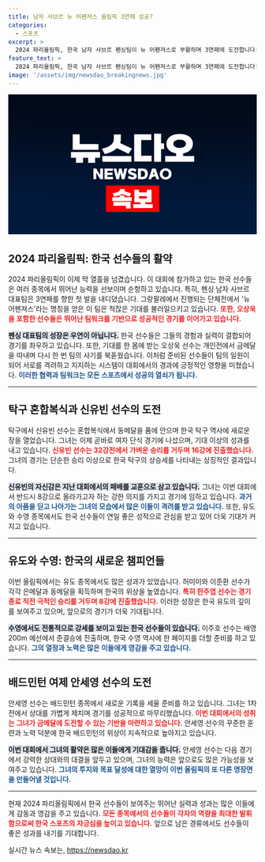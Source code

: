 ```yaml
---
title: 남자 사브르 뉴 어펜져스 올림픽 3연패 성공?
categories:
  - 스포츠
excerpt: >
  2024 파리올림픽, 한국 남자 사브르 펜싱팀이 뉴 어펜져스로 부활하며 3연패에 도전합니다! 오상욱 선수의 뒷이야기와 탁구, 유도, 수영 등 다양한 종목의 메달 도전 소식도 놓치지 마세요!
feature_text: >
  2024 파리올림픽, 한국 남자 사브르 펜싱팀이 뉴 어펜져스로 부활하며 3연패에 도전합니다! 오상욱 선수의 뒷이야기와 탁구, 유도, 수영 등 다양한 종목의 메달 도전 소식도 놓치지 마세요!
image: '/assets/img/newsdao_breakingnews.jpg'
---
```


<p><img src="/assets/img/newsdao_breakingnews.jpg" alt="flaretime 속보" /></p>

<h2 data-ke-size="size26">2024 파리올림픽: 한국 선수들의 활약</h2>

<p data-ke-size="size16">2024 파리올림픽이 이제 막 열흘을 넘겼습니다. 이 대회에 참가하고 있는 한국 선수들은 여러 종목에서 뛰어난 능력을 선보이며 순항하고 있습니다. 특히, 펜싱 남자 사브르 대표팀은 3연패를 향한 첫 발을 내디뎠습니다. 그랑팔레에서 진행되는 단체전에서 '뉴 어펜져스'라는 명칭을 얻은 이 팀은 적잖은 기대를 불러일으키고 있습니다. <b><span style="color: #ee2323;">또한, 오상욱을 포함한 선수들은 뛰어난 팀워크를 기반으로 성공적인 경기를 이어가고 있습니다.</span></b></p>

<p data-ke-size="size16"><b><span style="background-color: #21538527;">펜싱 대표팀의 성장은 우연이 아닙니다.</span></b> 한국 선수들은 그들의 경험과 실력이 결합되어 경기를 좌우하고 있습니다. 또한, 기대를 한 몸에 받는 오상욱 선수는 개인전에서 금메달을 따내며 다시 한 번 팀의 사기를 북돋웠습니다. 이처럼 준비된 선수들이 팀의 일원이 되어 서로를 격려하고 지지하는 시스템이 대회에서의 경과에 긍정적인 영향을 미쳤습니다. <b><span style="color: #1a5490;">이러한 협력과 팀워크는 모든 스포츠에서 성공의 열쇠가 됩니다.</span></b></p>

<hr>

<h2 data-ke-size="size26">탁구 혼합복식과 신유빈 선수의 도전</h2>

<p data-ke-size="size16">탁구에서 신유빈 선수는 혼합복식에서 동메달을 품에 안으며 한국 탁구 역사에 새로운 장을 열었습니다. 그녀는 이제 곧바로 여자 단식 경기에 나섰으며, 기대 이상의 성과를 내고 있습니다. <b><span style="color: #ee2323;">신유빈 선수는 32강전에서 가벼운 승리를 거두며 16강에 진출했습니다.</span></b> 그녀의 경기는 단순한 승리 이상으로 한국 탁구의 상승세를 나타내는 상징적인 결과입니다.</p>

<p data-ke-size="size16"><b><span style="background-color: #21538527;">신유빈의 자신감은 지난 대회에서의 패배를 교훈으로 삼고 있습니다.</span></b> 그녀는 이번 대회에서 반드시 8강으로 올라가고자 하는 강한 의지를 가지고 경기에 임하고 있습니다. <b><span style="color: #1a5490;">과거의 아픔을 딛고 나아가는 그녀의 모습에서 많은 이들이 격려를 받고 있습니다.</span></b> 또한, 유도와 수영 종목에서도 한국 선수들이 연일 좋은 성적으로 관심을 받고 있어 더욱 기대가 커지고 있습니다.</p>

<hr>

<h2 data-ke-size="size26">유도와 수영: 한국의 새로운 챔피언들</h2>

<p data-ke-size="size16">이번 올림픽에서는 유도 종목에서도 많은 성과가 있었습니다. 허미미와 이준환 선수가 각각 은메달과 동메달을 획득하며 한국의 위상을 높였습니다. <b><span style="color: #ee2323;">특히 한주엽 선수는 경기 종료 직전 극적인 승리를 거두며 8강에 진출했습니다.</span></b> 이러한 성장은 한국 유도의 깊이를 보여주고 있으며, 앞으로의 경기가 더욱 기대됩니다.</p>

<p data-ke-size="size16"><b><span style="background-color: #21538527;">수영에서도 전통적으로 강세를 보이고 있는 한국 선수들이 있습니다.</span></b> 이주호 선수는 배영 200m 예선에서 준결승에 진출하며, 한국 수영 역사에 한 페이지를 더할 준비를 하고 있습니다. <b><span style="color: #1a5490;">그의 열정과 노력은 많은 이들에게 영감을 주고 있습니다.</span></b></p>

<hr>

<h2 data-ke-size="size26">배드민턴 여제 안세영 선수의 도전</h2>

<p data-ke-size="size16">안세영 선수는 배드민턴 종목에서 새로운 기록을 세울 준비를 하고 있습니다. 그녀는 1차전에서 상대를 가볍게 제치며 경기를 성공적으로 마무리했습니다. <b><span style="color: #ee2323;">이번 대회에서의 성취는 그녀가 금메달에 도전할 수 있는 기반을 마련하고 있습니다.</span></b> 안세영 선수의 꾸준한 훈련과 노력 덕분에 한국 배드민턴의 위상이 지속적으로 높아지고 있습니다.</p>

<p data-ke-size="size16"><b><span style="background-color: #21538527;">이번 대회에서 그녀의 활약은 많은 이들에게 기대감을 줍니다.</span></b> 안세영 선수는 다음 경기에서 강력한 상대와의 대결을 앞두고 있으며, 그녀의 능력은 앞으로도 많은 가능성을 보여주고 있습니다. <b><span style="color: #1a5490;">그녀의 투지와 목표 달성에 대한 열망이 이번 올림픽의 또 다른 명장면을 만들어낼 것입니다.</span></b></p>

<hr>

<p data-ke-size="size16">현재 2024 파리올림픽에서 한국 선수들이 보여주는 뛰어난 실력과 성과는 많은 이들에게 감동과 영감을 주고 있습니다. <b><span style="color: #ee2323;">모든 종목에서의 선수들이 각자의 역량을 최대한 발휘함으로써 한국 스포츠의 자긍심을 높이고 있습니다.</span></b> 앞으로 남은 경류에서도 선수들이 좋은 성과를 내기를 기대합니다.</p>
실시간 뉴스 속보는, <a href="https://newsdao.kr" rel="dofollow">https://newsdao.kr</a>


